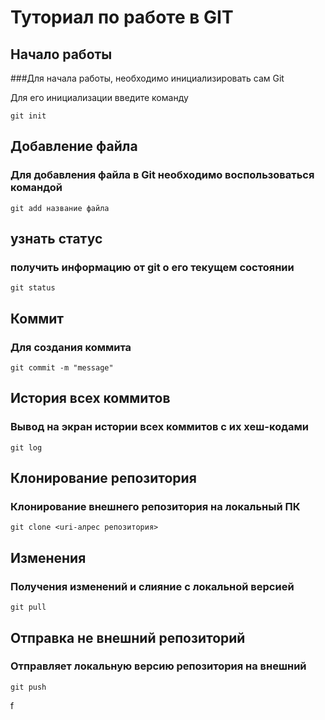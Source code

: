 # Туториал по работе в GIT
## Начало работы
###Для начала работы, необходимо инициализировать сам Git

Для его инициализации введите команду
```
git init
```
## Добавление файла
### Для добавления файла в Git необходимо воспользоваться командой
```
git add название файла
```
## узнать статус
### получить информацию от git  о  его текущем состоянии
```
git status
```
## Коммит
### Для создания коммита
```
git commit -m "message"
```
## История всех коммитов
### Вывод на экран истории всех коммитов с их хеш-кодами
```
git log
```
##  Клонирование репозитория
### Клонирование внешнего репозитория на локальный ПК
```
git clone <uri-алрес репозитория>
```
## Изменения
### Получения изменений и слияние с локальной версией
```
git pull
```
## Отправка не внешний репозиторий
### Отправляет локальную версию репозитория на внешний
```
git push
```
f